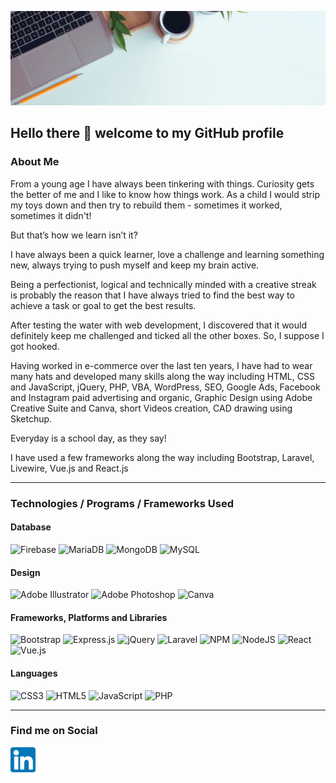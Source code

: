 ![Profile Cover Image](https://github.com/c76w/c76w/blob/main/banner.gif?raw=true)

## Hello there 👋 welcome to my GitHub profile

### About Me

From a young age I have always been tinkering with things. Curiosity gets the better of me and I like to know how things work. As a child I would strip my toys down and then try to rebuild them - sometimes it worked, sometimes it didn't!

But that’s how we learn isn’t it?

I have always been a quick learner, love a challenge and learning something new, always trying to push myself and keep my brain active.

Being a perfectionist, logical and technically minded with a creative streak is probably the reason that I have always tried to find the best way to achieve a task or goal to get the best results.

After testing the water with web development, I discovered that it would definitely keep me challenged and ticked all the other boxes. So, I suppose I got hooked.

Having worked in e-commerce over the last ten years, I have had to wear many hats and developed many skills along the way including HTML, CSS and JavaScript, jQuery, PHP, VBA, WordPress, SEO, Google Ads, Facebook and Instagram paid advertising and organic, Graphic Design using Adobe Creative Suite and Canva, short Videos creation, CAD drawing using Sketchup.

Everyday is a school day, as they say!

I have used a few frameworks along the way including Bootstrap, Laravel, Livewire, Vue.js and React.js

___

### Technologies / Programs / Frameworks Used

#### Database
![Firebase](https://img.shields.io/badge/Firebase-039BE5?style=for-the-badge&logo=Firebase&logoColor=white) ![MariaDB](https://img.shields.io/badge/MariaDB-003545?style=for-the-badge&logo=mariadb&logoColor=white) ![MongoDB](https://img.shields.io/badge/MongoDB-%234ea94b.svg?style=for-the-badge&logo=mongodb&logoColor=white) ![MySQL](https://img.shields.io/badge/mysql-%2300f.svg?style=for-the-badge&logo=mysql&logoColor=white)

#### Design
![Adobe Illustrator](https://img.shields.io/badge/adobe%20illustrator-%23FF9A00.svg?style=for-the-badge&logo=adobe%20illustrator&logoColor=white) ![Adobe Photoshop](https://img.shields.io/badge/adobe%20photoshop-%2331A8FF.svg?style=for-the-badge&logo=adobe%20photoshop&logoColor=white) ![Canva](https://img.shields.io/badge/Canva-%2300C4CC.svg?style=for-the-badge&logo=Canva&logoColor=white)

#### Frameworks, Platforms and Libraries
![Bootstrap](https://img.shields.io/badge/bootstrap-%23563D7C.svg?style=for-the-badge&logo=bootstrap&logoColor=white) ![Express.js](https://img.shields.io/badge/express.js-%23404d59.svg?style=for-the-badge&logo=express&logoColor=%2361DAFB) ![jQuery](https://img.shields.io/badge/jquery-%230769AD.svg?style=for-the-badge&logo=jquery&logoColor=white) ![Laravel](https://img.shields.io/badge/laravel-%23FF2D20.svg?style=for-the-badge&logo=laravel&logoColor=white) ![NPM](https://img.shields.io/badge/NPM-%23000000.svg?style=for-the-badge&logo=npm&logoColor=white) ![NodeJS](https://img.shields.io/badge/node.js-6DA55F?style=for-the-badge&logo=node.js&logoColor=white) ![React](https://img.shields.io/badge/react-%2320232a.svg?style=for-the-badge&logo=react&logoColor=%2361DAFB) ![Vue.js](https://img.shields.io/badge/vuejs-%2335495e.svg?style=for-the-badge&logo=vuedotjs&logoColor=%234FC08D)

#### Languages
![CSS3](https://img.shields.io/badge/css3-%231572B6.svg?style=for-the-badge&logo=css3&logoColor=white) ![HTML5](https://img.shields.io/badge/html5-%23E34F26.svg?style=for-the-badge&logo=html5&logoColor=white) ![JavaScript](https://img.shields.io/badge/javascript-%23323330.svg?style=for-the-badge&logo=javascript&logoColor=%23F7DF1E) ![PHP](https://img.shields.io/badge/php-%23777BB4.svg?style=for-the-badge&logo=php&logoColor=white)

___

### Find me on Social

[<img alt="Linkedin Social Image" width="40px" src="https://github.com/c76w/c76w/blob/main/linkedin.png" />](https://www.linkedin.com/in/chris-walsh-in/)

<!--
**c76w/c76w** is a ✨ _special_ ✨ repository because its `README.md` (this file) appears on your GitHub profile.

Here are some ideas to get you started:

- 🔭 I’m currently working on ...
- 🌱 I’m currently learning ...
- 👯 I’m looking to collaborate on ...
- 🤔 I’m looking for help with ...
- 💬 Ask me about ...
- 📫 How to reach me: ...
- 😄 Pronouns: ...
- ⚡ Fun fact: ...
-->
